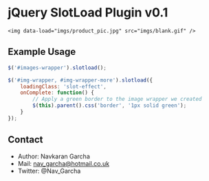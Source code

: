 # jQuery SlotLoad Plugin v0.1
`<img data-load="imgs/product_pic.jpg" src="imgs/blank.gif" />`

## Example Usage

``` javascript
$('#images-wrapper').slotload();

$('#img-wrapper, #img-wrapper-more').slotload({
    loadingClass: 'slot-effect',
    onComplete: function() {
        // Apply a green border to the image wrapper we created
        $(this).parent().css('border', '1px solid green');
    }
});
```

## Contact
* Author: Navkaran Garcha
* Mail: nav_garcha@hotmail.co.uk
* Twitter: @Nav_Garcha
